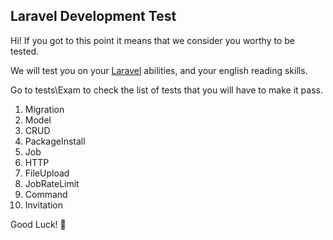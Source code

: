 ## Laravel Development Test

Hi! If you got to this point it means that we consider you worthy to be tested.

We will test you on your [Laravel](https://laravel.com) abilities, and your english reading skills.

Go to tests\Exam to check the list of tests that you will have to make it pass.

1. Migration
2. Model
3. CRUD
4. PackageInstall
5. Job
6. HTTP
7. FileUpload
8. JobRateLimit
9. Command
10. Invitation

Good Luck! 🖖

